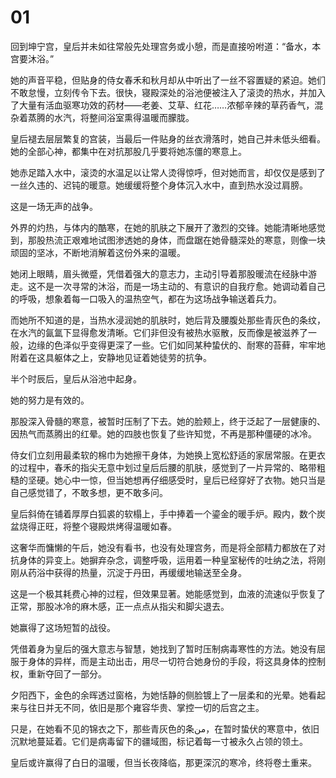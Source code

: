 # 01

回到坤宁宫，皇后并未如往常般先处理宫务或小憩，而是直接吩咐道：“备水，本宫要沐浴。”

她的声音平稳，但贴身的侍女春禾和秋月却从中听出了一丝不容置疑的紧迫。她们不敢怠慢，立刻传令下去。很快，寝殿深处的浴池便被注入了滚烫的热水，并加入了大量有活血驱寒功效的药材——老姜、艾草、红花……浓郁辛辣的草药香气，混杂着蒸腾的水汽，将整间浴室熏得温暖而朦胧。

皇后褪去层层繁复的宫装，当最后一件贴身的丝衣滑落时，她自己并未低头细看。她的全部心神，都集中在对抗那股几乎要将她冻僵的寒意上。

她赤足踏入水中，滚烫的水温足以让常人烫得惊呼，但对她而言，却仅仅是感到了一丝久违的、迟钝的暖意。她缓缓将整个身体沉入水中，直到热水没过肩膀。

这是一场无声的战争。

外界的灼热，与体内的酷寒，在她的肌肤之下展开了激烈的交锋。她能清晰地感觉到，那股热流正艰难地试图渗透她的身体，而盘踞在她骨髓深处的寒意，则像一块顽固的坚冰，不断地消解着这份外来的温暖。

她闭上眼睛，眉头微蹙，凭借着强大的意志力，主动引导着那股暖流在经脉中游走。这不是一次寻常的沐浴，而是一场主动的、有意识的自我疗愈。她调动着自己的呼吸，想象着每一口吸入的温热空气，都在为这场战争输送着兵力。

而她所不知道的是，当热水浸润她的肌肤时，她后背及腰腹处那些青灰色的条纹，在水汽的氤氲下显得愈发清晰。它们非但没有被热水驱散，反而像是被滋养了一般，边缘的色泽似乎变得更深了一些。它们如同某种蛰伏的、耐寒的苔藓，牢牢地附着在这具躯体之上，安静地见证着她徒劳的抗争。

半个时辰后，皇后从浴池中起身。

她的努力是有效的。

那股深入骨髓的寒意，被暂时压制了下去。她的脸颊上，终于泛起了一层健康的、因热气而蒸腾出的红晕。她的四肢也恢复了些许知觉，不再是那种僵硬的冰冷。

侍女们立刻用最柔软的棉巾为她擦干身体，为她换上宽松舒适的家居常服。在更衣的过程中，春禾的指尖无意中划过皇后后腰的肌肤，感觉到了一片异常的、略带粗糙的坚硬。她心中一惊，但当她想再仔细感受时，皇后已经穿好了衣物。她只当是自己感觉错了，不敢多想，更不敢多问。

皇后斜倚在铺着厚厚白狐裘的软榻上，手中捧着一个鎏金的暖手炉。殿内，数个炭盆烧得正旺，将整个寝殿烘烤得温暖如春。

这奢华而慵懒的午后，她没有看书，也没有处理宫务，而是将全部精力都放在了对抗身体的异变上。她摒弃杂念，调整呼吸，运用着一种皇室秘传的吐纳之法，将刚刚从药浴中获得的热量，沉淀于丹田，再缓缓地输送至全身。

这是一个极其耗费心神的过程，但效果显著。她能感觉到，血液的流速似乎恢复了正常，那股冰冷的麻木感，正一点点从指尖和脚尖退去。

她赢得了这场短暂的战役。

凭借着身为皇后的强大意志与智慧，她找到了暂时压制病毒寒性的方法。她没有屈服于身体的异样，而是主动出击，用尽一切符合她身份的手段，将这具身体的控制权，重新夺回了一部分。

夕阳西下，金色的余晖透过窗格，为她恬静的侧脸镀上了一层柔和的光晕。她看起来与往日并无不同，依旧是那个雍容华贵、掌控一切的后宫之主。

只是，在她看不见的锦衣之下，那些青灰色的条من，在暂时蛰伏的寒意中，依旧沉默地蔓延着。它们是病毒留下的疆域图，标记着每一寸被永久占领的领土。

皇后或许赢得了白日的温暖，但当长夜降临，那更深沉的寒冷，终将卷土重来。